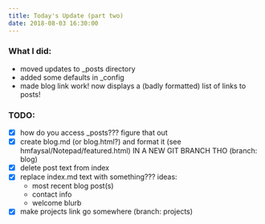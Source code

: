 ```yaml
---
title: Today's Update (part two)
date: 2018-08-03 16:30:00
---
```


### What I did:
* moved updates to _posts directory
* added some defaults in _config
* made blog link work! now displays a (badly formatted) list of links to posts!

### TODO:
- [x] how do you access _posts??? figure that out
- [x] create blog.md (or blog.html?) and format it (see hmfaysal/Notepad/featured.html) IN A NEW GIT BRANCH THO (branch: blog)
- [x] delete post text from index
- [x] replace index.md text with something??? ideas: 
    - most recent blog post(s)
    - contact info
    - welcome blurb
- [x] make projects link go somewhere (branch: projects)